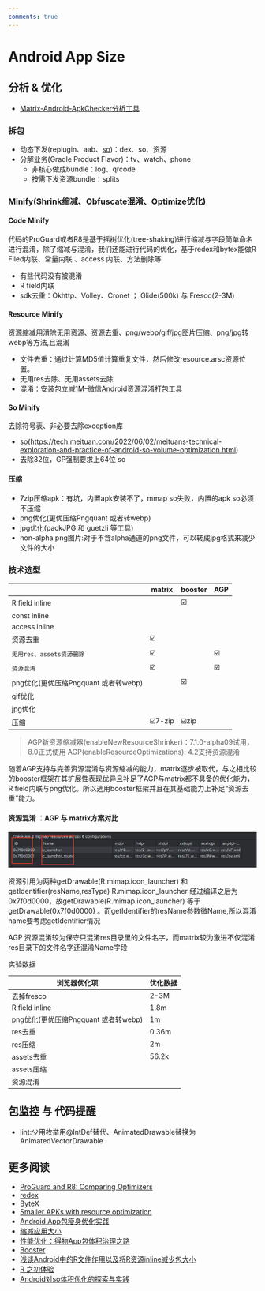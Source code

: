 ```yaml
---
comments: true
---
```


# Android App Size

## 分析 & 优化

- [Matrix-Android-ApkChecker分析工具](https://github.com/Tencent/matrix/wiki/Matrix-Android-ApkChecker)

### 拆包
- 动态下发(replugin、aab、[so](https://github.com/IMFWorks/Android-So-Handler))：dex、so、资源
- 分解业务(Gradle Product Flavor)：tv、watch、phone
    - 非核心做成bundle：log、qrcode
    - 按需下发资源bundle：splits

### Minify(Shrink缩减、Obfuscate混淆、Optimize优化)

#### Code Minify
代码的ProGuard或者R8是基于摇树优化(tree-shaking)进行缩减与字段简单命名进行混淆，除了缩减与混淆，我们还能进行代码的优化，基于redex和bytex能做R Filed内联、常量内联 、access 内联、方法删除等

- 有些代码没有被混淆
- R field内联
- sdk去重：Okhttp、Volley、Cronet ； Glide(500k) 与 Fresco(2-3M)

#### Resource Minify
资源缩减用清除无用资源、资源去重、png/webp/gif/jpg图片压缩、png/jpg转webp等方法,且混淆

- 文件去重：通过计算MD5值计算重复文件，然后修改resource.arsc资源位置。
- 无用res去除、无用assets去除
- 混淆：[安装包立减1M–微信Android资源混淆打包工具](https://mp.weixin.qq.com/s?__biz=MzAwNDY1ODY2OQ==&mid=208135658&idx=1&sn=ac9bd6b4927e9e82f9fa14e396183a8f#rd)

#### So Minify 
去除符号表、非必要去除exception库

- so(https://tech.meituan.com/2022/06/02/meituans-technical-exploration-and-practice-of-android-so-volume-optimization.html)
- 去除32位，GP强制要求上64位 so

#### 压缩
- 7zip压缩apk：有坑，内置apk安装不了，mmap so失败，内置的apk so必须不压缩
- png优化(更优压缩Pngquant 或者转webp)
- jpg优化(packJPG 和 guetzli 等工具)
- non-alpha png图片:对于不含alpha通道的png文件，可以转成jpg格式来减少文件的大小

### 技术选型

|   |matrix|booster|AGP
|--|--|--|--|
R field inline|  |☑️|
const inline  |  |   | 
access inline |  |   |
资源去重       |☑️|  | 
`无用res、assets资源删除`|☑️| | ☑️
`资源混淆`       |☑️| | ☑️
png优化(更优压缩Pngquant 或者转webp)||☑️|
gif优化| | | |
jpg优化| | | |
压缩           |☑️7-zip|☑️zip|

> AGP新资源缩减器(enableNewResourceShrinker)：7.1.0-alpha09试用，8.0正式使用
> AGP(enableResourceOptimizations): 4.2支持资源混淆

随着AGP支持与完善资源混淆与资源缩减的能力，matrix逐步被取代，与之相比较的booster框架在其扩展性表现优异且补足了AGP与matrix都不具备的优化能力，R field内联与png优化。所以选用booster框架并且在其基础能力上补足“资源去重”能力。  


#### 资源混淆 ：AGP 与 matrix方案对比

![obfuscate](../../assets/images/obfuscate.png)

资源引用为两种getDrawable(R.mimap.icon_launcher) 和 getIdentifier(resName,resType)
R.mimap.icon_launcher 经过编译之后为0x7f0d0000，故getDrawable(R.mimap.icon_launcher)  等于 getDrawable(0x7f0d0000) 。而getIdentifier的resName参数微Name,所以混淆name要考虑getIdentifier情况

AGP 资源混淆较为保守只混淆res目录里的文件名字，而matrix较为激进不仅混淆res目录下的文件名字还混淆Name字段

实验数据

浏览器优化项|优化数据
--|--
去掉fresco|2-3M
R field inline|1.8m
png优化(更优压缩Pngquant 或者转webp)|1m
res去重|0.36m
res压缩|2m
assets去重|56.2k
assets压缩|
资源混淆|


## 包监控 与 代码提醒

- lint:少用枚举用@IntDef替代、AnimatedDrawable替换为AnimatedVectorDrawable

## 更多阅读

- [ProGuard and R8: Comparing Optimizers](https://www.guardsquare.com/blog/proguard-and-r8)
- [redex](https://github.com/facebook/redex)
- [ByteX](https://github.com/bytedance/ByteX)
- [Smaller APKs with resource optimization](https://jakewharton.com/smaller-apks-with-resource-optimization/)
- [Android App包瘦身优化实践](https://tech.meituan.com/2017/04/07/android-shrink-overall-solution.html)
- [缩减应用大小](https://developer.android.com/topic/performance/reduce-apk-size?hl=zh-cn)
- [性能优化：得物App包体积治理之路](https://mp.weixin.qq.com/s/1aAgY4OPnZl650Q8vD3LNA)
- [Booster](https://booster.johnsonlee.io/zh/guide/)
- [浅谈Android中的R文件作用以及将R资源inline减少包大小](https://yuweiguocn.github.io/android-r-inline/)
- [R 之初体验](https://medium.com/@morefreefg/%E5%85%B3%E4%BA%8E-r-%E7%9A%84%E4%B8%80%E5%88%87-355f5049bc2c)
- [Android对so体积优化的探索与实践](https://tech.meituan.com/2022/06/02/meituans-technical-exploration-and-practice-of-android-so-volume-optimization.html)
